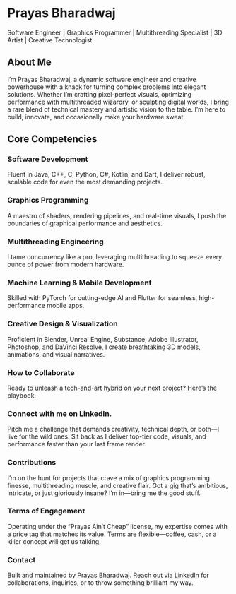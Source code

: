 # Prayas Bharadwaj
Software Engineer | Graphics Programmer | Multithreading Specialist | 3D Artist | Creative Technologist

## About Me
I’m Prayas Bharadwaj, a dynamic software engineer and creative powerhouse with a knack for turning complex problems into elegant solutions. Whether I’m crafting pixel-perfect visuals, optimizing performance with multithreaded wizardry, or sculpting digital worlds, I bring a rare blend of technical mastery and artistic vision to the table. I’m here to build, innovate, and occasionally make your hardware sweat.

## Core Competencies
### Software Development
Fluent in Java, C++, C, Python, C#, Kotlin, and Dart, I deliver robust, scalable code for even the most demanding projects.

### Graphics Programming
A maestro of shaders, rendering pipelines, and real-time visuals, I push the boundaries of graphical performance and aesthetics.

### Multithreading Engineering
I tame concurrency like a pro, leveraging multithreading to squeeze every ounce of power from modern hardware.

### Machine Learning & Mobile Development
Skilled with PyTorch for cutting-edge AI and Flutter for seamless, high-performance mobile apps.

### Creative Design & Visualization
Proficient in Blender, Unreal Engine, Substance, Adobe Illustrator, Photoshop, and DaVinci Resolve, I create breathtaking 3D models, animations, and visual narratives.

### How to Collaborate
Ready to unleash a tech-and-art hybrid on your next project? Here’s the playbook:

### Connect with me on LinkedIn.
Pitch me a challenge that demands creativity, technical depth, or both—I live for the wild ones.
Sit back as I deliver top-tier code, visuals, and performance faster than your last frame render.
### Contributions
I’m on the hunt for projects that crave a mix of graphics programming finesse, multithreading muscle, and creative flair. Got a gig that’s ambitious, intricate, or just gloriously insane? I’m in—bring me the good stuff.

### Terms of Engagement
Operating under the “Prayas Ain’t Cheap” license, my expertise comes with a price tag that matches its value. Terms are flexible—coffee, cash, or a killer concept will get us talking.

### Contact
Built and maintained by Prayas Bharadwaj. Reach out via [LinkedIn](https://www.linkedin.com/in/prayas-bharadwaj-053886323/) for collaborations, inquiries, or to throw something brilliant my way.
